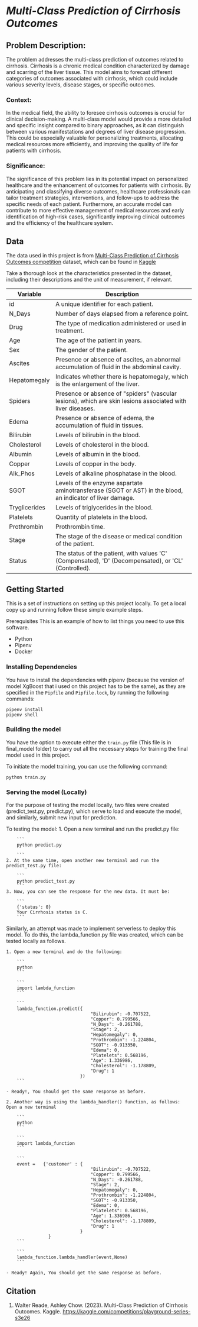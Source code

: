 # *Multi-Class Prediction of Cirrhosis Outcomes* 

## Problem Description:

The problem addresses the multi-class prediction of outcomes related to cirrhosis. Cirrhosis is a chronic medical condition characterized by damage and scarring of the liver tissue. This model aims to forecast different categories of outcomes associated with cirrhosis, which could include various severity levels, disease stages, or specific outcomes.

### Context:

In the medical field, the ability to foresee cirrhosis outcomes is crucial for clinical decision-making. A multi-class model would provide a more detailed and specific insight compared to binary approaches, as it can distinguish between various manifestations and degrees of liver disease progression. This could be especially valuable for personalizing treatments, allocating medical resources more efficiently, and improving the quality of life for patients with cirrhosis.

### Significance:

The significance of this problem lies in its potential impact on personalized healthcare and the enhancement of outcomes for patients with cirrhosis. By anticipating and classifying diverse outcomes, healthcare professionals can tailor treatment strategies, interventions, and follow-ups to address the specific needs of each patient. Furthermore, an accurate model can contribute to more effective management of medical resources and early identification of high-risk cases, significantly improving clinical outcomes and the efficiency of the healthcare system.

## Data

The data used in this project is from [Multi-Class Prediction of Cirrhosis Outcomes competition](https://www.kaggle.com/competitions/playground-series-s3e26) dataset, which can be found in [Kaggle](https://www.kaggle.com/)

Take a thorough look at the characteristics presented in the dataset, including their descriptions and the unit of measurement, if relevant.

| Variable       | Description                                                                                                    |
|----------------|----------------------------------------------------------------------------------------------------------------|
| id             | A unique identifier for each patient.                                                                         |
| N_Days         | Number of days elapsed from a reference point.                                                                 |
| Drug           | The type of medication administered or used in treatment.                                                      |
| Age            | The age of the patient in years.                                                                               |
| Sex            | The gender of the patient.                                                                                    |
| Ascites        | Presence or absence of ascites, an abnormal accumulation of fluid in the abdominal cavity.                      |
| Hepatomegaly   | Indicates whether there is hepatomegaly, which is the enlargement of the liver.                                |
| Spiders        | Presence or absence of "spiders" (vascular lesions), which are skin lesions associated with liver diseases.    |
| Edema          | Presence or absence of edema, the accumulation of fluid in tissues.                                             |
| Bilirubin      | Levels of bilirubin in the blood.                                                                             |
| Cholesterol    | Levels of cholesterol in the blood.                                                                          |
| Albumin        | Levels of albumin in the blood.                                                                              |
| Copper         | Levels of copper in the body.                                                                               |
| Alk_Phos       | Levels of alkaline phosphatase in the blood.                                                                 |
| SGOT           | Levels of the enzyme aspartate aminotransferase (SGOT or AST) in the blood, an indicator of liver damage.      |
| Tryglicerides  | Levels of triglycerides in the blood.                                                                        |
| Platelets      | Quantity of platelets in the blood.                                                                          |
| Prothrombin    | Prothrombin time.                                                                                           |
| Stage          | The stage of the disease or medical condition of the patient.                                                 |
| Status         | The status of the patient, with values 'C' (Compensated), 'D' (Decompensated), or 'CL' (Controlled).          |                     |

## Getting Started

This is a set of instructions on setting up this project locally. To get a local copy up and running follow these simple example steps.

Prerequisites This is an example of how to list things you need to use this software.

- Python
- Pipenv
- Docker 

### Installing Dependencies

You have to install the dependencies with pipenv (because the version of model XgBoost that i used on this project has to be the same), as they are specified in the `Pipfile` and `Pipfile.lock`, by running the following commands:

```
pipenv install
pipenv shell
```

### Building the model

You have the option to execute either the `train.py` file (This file is in final_model folder)  to carry out all the necessary steps for training the final model used in this project.

To initiate the model training, you can use the following command:

```
python train.py
```

### Serving the model (Locally)

For the purpose of testing the model locally, two files were created (predict_test.py, predict.py), which serve to load and execute the model, and similarly, submit new input for prediction.

To testing the model:
    1. Open a new terminal and run the predict.py file:
        
        ```
        python predict.py

        ```
    2. At the same time, open another new terminal and run the predict_test.py file:
        
        ```
        python predict_test.py
        ```
    3. Now, you can see the response for the new data. It must be:
        
        ```
        {'status': 0}
        Your Cirrhosis status is C.
        ```

Similarly, an attempt was made to implement serverless to deploy this model. To do this, the lambda_function.py file was created, which can be tested locally as follows.

    1. Open a new terminal and do the following:
        
        ```
        python
        ```

        ```
        import lambda_function
        ```

        ```
        lambda_function.predict({
                                    "Bilirubin": -0.707522,
                                    "Copper": 0.799566,
                                    "N_Days": -0.261788,
                                    "Stage": 2,
                                    "Hepatomegaly": 0,
                                    "Prothrombin": -1.224804,
                                    "SGOT": -0.913350,
                                    "Edema": 0,
                                    "Platelets": 0.568196,
                                    "Age": 1.336986,
                                    "Cholesterol": -1.178809,
                                    "Drug": 1
                                })
        ```
        
    - Ready!, You should get the same response as before.

    2. Another way is using the lambda_handler() function, as follows: Open a new terminal
        
        ```
        python
        ```

        ```
        import lambda_function
        ```

        ```
        event =   {'customer' : {
                                    "Bilirubin": -0.707522,
                                    "Copper": 0.799566,
                                    "N_Days": -0.261788,
                                    "Stage": 2,
                                    "Hepatomegaly": 0,
                                    "Prothrombin": -1.224804,
                                    "SGOT": -0.913350,
                                    "Edema": 0,
                                    "Platelets": 0.568196,
                                    "Age": 1.336986,
                                    "Cholesterol": -1.178809,
                                    "Drug": 1
                                }
                    }
        ```

        ```
        lambda_function.lambda_handler(event,None)
        ```

    - Ready! Again, You should get the same response as before.

## Citation 

1. Walter Reade, Ashley Chow. (2023). Multi-Class Prediction of Cirrhosis Outcomes. Kaggle. https://kaggle.com/competitions/playground-series-s3e26